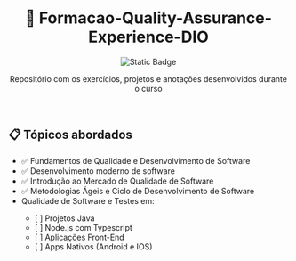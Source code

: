<h1 align="center"> 📖 Formacao-Quality-Assurance-Experience-DIO </h1>

<p align="center">
  <img alt="Static Badge" src="https://img.shields.io/badge/Curso_em_andamento-8A2BE2?style=for-the-badge&color=DCD21E">
</p>

<p align="center">
Repositório com os exercícios, projetos e anotações desenvolvidos durante o curso
</p>

<br>

<h2>📋 Tópicos abordados</h2>
<ul>
<li> ✅ Fundamentos de Qualidade e Desenvolvimento de Software </li>
<li> ✅ Desenvolvimento moderno de software </li>
<li> ✅ Introdução ao Mercado de Qualidade de Software </li>
<li> ✅ Metodologias Ágeis e Ciclo de Desenvolvimento de Software </li>
<li> Qualidade de Software e Testes em:</li>
<ul>
    <li> [ ] Projetos Java</li>
    <li> [ ] Node.js com Typescript</li>
    <li> [ ] Aplicações Front-End</li>
    <li> [ ] Apps Nativos (Android e IOS)</li>
</ul>
